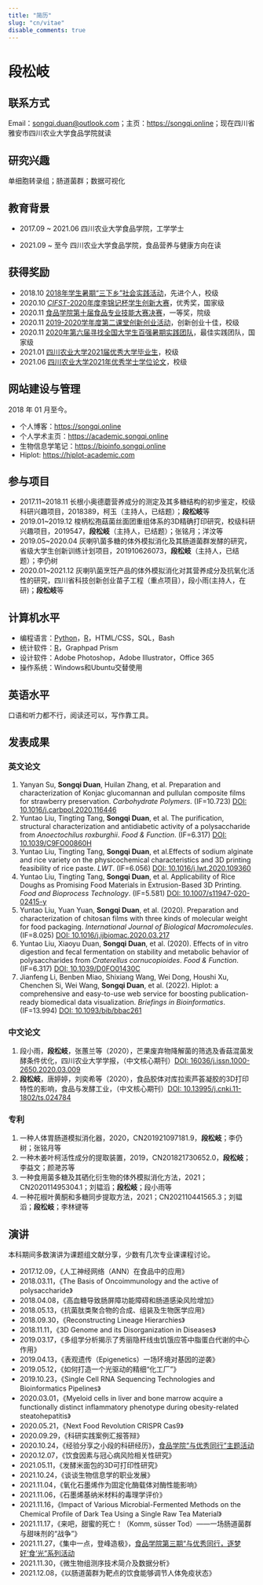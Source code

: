 ```yaml
---
title: "简历"
slug: "cn/vitae"
disable_comments: true
---
```


# 段松岐

## 联系方式

Email：songqi.duan@outlook.com；主页：<https://songqi.online>；现在四川省雅安市四川农业大学食品学院就读

## 研究兴趣

单细胞转录组；肠道菌群；数据可视化

## 教育背景

- 2017.09 ~ 2021.06 四川农业大学食品学院，工学学士

- 2021.09 ~ 至今 四川农业大学食品学院，食品营养与健康方向在读

## 获得奖励

- 2018.10 [2018年学生暑期“三下乡”社会实践活动](https://db.songqi.online/sicau-outstanding-person.JPG)，先进个人，校级
- 2020.10 [*CIFST*-2020年度李锦记杯学生创新大赛](https://db.songqi.online/cifst-excellence-award.JPG)，优秀奖，国家级
- 2020.11 [食品学院第十届食品专业技能大赛决赛](https://db.songqi.online/spxy-first-prize.JPG)，一等奖，院级
- 2020.11 [2019-2020学年度第二课堂创新创业活动](https://db.songqi.online/sicau-top-ten-innovation-and-entrepreneurship.JPG)，创新创业十佳，校级
- 2020.11 [2020年第六届寻找全国大学生百强暑期实践团队](https://db.songqi.online/zqb-best-practice-team.JPG)，最佳实践团队，国家级
- 2021.01 [四川农业大学2021届优秀大学毕业生](https://db.songqi.online/sicau-outstanding-university-graduate.png)，校级
- 2021.06 [四川农业大学2021年优秀学士学位论文](https://db.songqi.online/sicau-outstanding-bachelor-degree-thesis.png)，校级

## 网站建设与管理

2018 年 01 月至今。

- 个人博客：<https://songqi.online>
- 个人学术主页：<https://academic.songqi.online>
- 生物信息学笔记：<https://bioinfo.songqi.online>
- Hiplot: <https://hiplot-academic.com>

## 参与项目

- 2017.11~2018.11 长根小奥德蘑营养成分的测定及其多糖结构的初步鉴定，校级科研兴趣项目，2018389，柯玉（主持人，已结题）；**段松岐**等
- 2019.01~2019.12 梭柄松孢菇菌丝面团重组体系的3D精确打印研究，校级科研兴趣项目，2019547，**段松岐**（主持人，已结题）；张铭月；洋汶等
- 2019.05~2020.04 灰喇叭菌多糖的体外模拟消化及其肠道菌群发酵的研究，省级大学生创新训练计划项目，201910626073，**段松岐**（主持人，已结题）；李仍树
- 2020.01~2021.12 灰喇叭菌烹饪产品的体外模拟消化对其营养成分及抗氧化活性的研究，四川省科技创新创业苗子工程（重点项目），段小雨(主持人，在研)；**段松岐**等

## 计算机水平

- 编程语言：[Python](https://www.python.org/)，[R](http://www.r-project.org/)，HTML/CSS，SQL，Bash
- 统计软件：[R](http://www.r-project.org/)，Graphpad Prism
- 设计软件：Adobe Photoshop，Adobe Illustrator，Office 365
- 操作系统：Windows和Ubuntu交替使用

## 英语水平

口语和听力都不行，阅读还可以，写作靠工具。

## 发表成果

### 英文论文

1. Yanyan Su, **Songqi Duan**, Huilan Zhang, et al. Preparation and characterization of Konjac glucomannan and pullulan composite films for strawberry preservation. *Carbohydrate Polymers*. (IF=10.723) [DOI: 10.1016/j.carbpol.2020.116446](https://doi.org/10.1016/j.carbpol.2020.116446)
1. Yuntao Liu, Tingting Tang, **Songqi Duan**, et al. The purification, structural characterization and antidiabetic activity of a polysaccharide from *Anoectochilus roxburghii*. *Food & Function*. (IF=6.317) [DOI: 10.1039/C9FO00860H](https://doi.org/10.1039/C9FO00860H)
1. Yuntao Liu, Tingting Tang, **Songqi Duan**, et al.Effects of sodium alginate and rice variety on the physicochemical characteristics and 3D printing feasibility of rice paste. *LWT*. (IF=6.056) [DOI: 10.1016/j.lwt.2020.109360](https://doi.org/10.1016/j.lwt.2020.109360)
1. Yuntao Liu, Tingting Tang, **Songqi Duan**, et al. Applicability of Rice Doughs as Promising Food Materials in Extrusion-Based 3D Printing. *Food and Bioprocess Technology*. (IF=5.581) [DOI: 10.1007/s11947-020-02415-y](https://doi.org/10.1007/s11947-020-02415-y)
1. Yuntao Liu, Yuan Yuan, **Songqi Duan**, et al. (2020). Preparation and characterization of chitosan films with three kinds of molecular weight for food packaging. *International Journal of Biological Macromolecules*. (IF=8.025) [DOI: 10.1016/j.ijbiomac.2020.03.217](https://doi.org/10.1016/j.ijbiomac.2020.03.217)
1. Yuntao Liu, Xiaoyu Duan, **Songqi Duan**, et al. (2020). Effects of in vitro digestion and fecal fermentation on stability and metabolic behavior of polysaccharides from *Craterellus cornucopioides*. *Food & Function*. (IF=6.317) [DOI: 10.1039/D0FO01430C](https://doi.org/10.1039/D0FO01430C)
1. Jianfeng Li, Benben Miao, Shixiang Wang, Wei Dong, Houshi Xu, Chenchen Si, Wei Wang, **Songqi Duan**, et al. (2022). Hiplot: a comprehensive and easy-to-use web service for boosting publication-ready biomedical data visualization. *Briefings in Bioinformatics*. (IF=13.994) [DOI: 10.1093/bib/bbac261](https://doi.org/10.1093/bib/bbac261)

### 中文论文

1. 段小雨，**段松岐**，张蕙兰等（2020），芒果废弃物降解菌的筛选及香菇混菌发酵条件优化，四川农业大学学报，（中文核心期刊）[DOI: 16036/j.issn.1000-2650.2020.03.009](https://doi.org/16036/j.issn.1000-2650.2020.03.009)
1. **段松岐**，唐婷婷，刘奕希等（2020），食品胶体对库拉索芦荟凝胶的3D打印特性的影响，食品与发酵工业，（中文核心期刊）[DOI: 10.13995/j.cnki.11-1802/ts.024784](https://doi.org/10.13995/j.cnki.11-1802/ts.024784)

### 专利

1. 一种人体胃肠道模拟消化器，2020，CN201921097181.9，**段松岐**；李仍树；张铭月等
1. 一种木姜叶柯活性成分的提取装置，2019，CN201821730652.0，**段松岐**；李益文；颜滟苏等
1. 一种食用菌多糖及其硒化衍生物的体外模拟消化方法，2021；CN202011495304.1；刘韫滔；**段松岐**；段小雨等
1. 一种花椒叶黄酮和多糖同步提取方法，2021；CN202110441565.3；刘韫滔；**段松岐**；李林键等

## 演讲

本科期间多数演讲为课题组文献分享，少数有几次专业课课程讨论。

- 2017.12.09，《人工神经网络（ANN）在食品中的应用》
- 2018.03.11，《The Basis of Oncoimmunology and the active of polysaccharide》
- 2018.04.08，《高血糖导致肠屏障功能障碍和肠道感染风险增加》
- 2018.05.13，《抗菌肽类聚合物的合成、组装及生物医学应用》
- 2018.09.30，《Reconstructing Lineage Hierarchies》
- 2018.11.11，《3D Genome and its Disorganization in Diseases》
- 2019.03.17，《多组学分析揭示了秀丽隐杆线虫饥饿应答中脂蛋白代谢的中心作用》
- 2019.04.13，《表观遗传（Epigenetics）一场环境对基因的逆袭》
- 2019.05.12，《如何打造一个光驱动的精细“化工厂”》
- 2019.10.23，《Single Cell RNA Sequencing Technologies and Bioinformatics Pipelines》
- 2020.03.01，《Myeloid cells in liver and bone marrow acquire a functionally distinct inflammatory phenotype during obesity-related steatohepatitis》
- 2020.05.21，《Next Food Revolution CRISPR Cas9》
- 2020.09.29，《科研实践案例汇报答辩》
- 2020.10.24，《经验分享之小段的科研经历》，[食品学院“与优秀同行”主题活动](https://spxy.sicau.edu.cn/new_common_view.jsp?urltype=news.NewsContentUrl&wbtreeid=1022&wbnewsid=13106)
- 2020.12.07，《饮食因素与冠心病风险相关性研究》
- 2021.05.11，《发酵米面包的3D可打印性研究》
- 2021.10.24，《谈谈生物信息学的职业发展》
- 2021.11.04，《氧化石墨烯作为固定化酶载体对酶性能影响》
- 2021.11.06，《石墨烯基纳米材料的毒理学评价》
- 2021.11.16，《Impact of Various Microbial-Fermented Methods on the Chemical Profile of Dark Tea Using a Single Raw Tea Material》
- 2021.11.17，《来吧，甜蜜的死亡！（Komm, süsser Tod）——一场肠道菌群与甜味剂的“战争”》
- 2021.11.27，《集中一点，登峰造极》，[食品学院第三期“与优秀同行，逐梦好‘食’光”系列活动](https://spxy.sicau.edu.cn/info/1022/14709.htm)
- 2021.11.30，《微生物组测序技术简介及数据分析》
- 2021.12.08，《以肠道菌群为靶点的饮食能够调节人体免疫状态》
